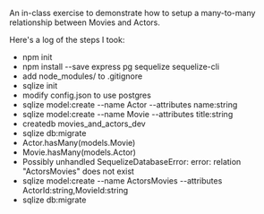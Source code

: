 An in-class exercise to demonstrate how to setup a many-to-many
relationship between Movies and Actors.

Here's a log of the steps I took:

- npm init
- npm install --save express pg sequelize sequelize-cli
- add node_modules/ to .gitignore
- sqlize init
- modify config.json to use postgres
- sqlize model:create --name Actor --attributes name:string
- sqlize model:create --name Movie --attributes title:string
- createdb movies_and_actors_dev
- sqlize db:migrate
- Actor.hasMany(models.Movie)
- Movie.hasMany(models.Actor)
- Possibly unhandled SequelizeDatabaseError: error: relation "ActorsMovies" does not exist
- sqlize model:create --name ActorsMovies --attributes ActorId:string,MovieId:string
- sqlize db:migrate
